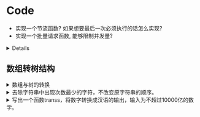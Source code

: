 # Code

- 实现一个节流函数? 如果想要最后一次必须执行的话怎么实现?
- 实现一个批量请求函数, 能够限制并发量?

<summary>

</summary>
<details>
  BtnXXClick
</details>

## 数组转树结构

<details>
<summary>
  数组与树的转换  
</summary>

```javascript
const arr = [
  { id: 2, name: '部门B', pid: 0 },
  { id: 3, name: '部门C', pid: 1 },
  { id: 1, name: '部门A', pid: 2 },
  { id: 4, name: '部门D', pid: 1 },
  { id: 5, name: '部门E', pid: 2 },
  { id: 6, name: '部门F', pid: 3 },
  { id: 7, name: '部门G', pid: 2 },
  { id: 8, name: '部门H', pid: 4 },
]

// 添加多条数据
// const rrr = new Array(300).fill().map((it, index) => {
//   return {
//     id: 9 + index,
//     name: `${index}部门H`,
//     pid: 2,
//   }
// })
// arr.push(...rrr)
```

```javascript
// 方法一
/**
 * @param {arr: array 原数组数组, id: number 父节点id}
 * @return {children: array 子数组}
 */
function getChildren(arr, id) {
  const res = []
  for (const item of arr) {
    if (item.pid === id) {
      // 找到当前id的子元素
      // 插入子元素，每个子元素的children通过回调生成
      res.push({
        ...item,
        children: getChildren(arr, item.id),
      })
    }
  }
  return res
}

// 方法二
function toTree(data) {
  const cache = {}
  data.forEach((it) => {
    cache[it.id] = it
  })

  const res = []
  data.forEach((it) => {
    const parent = cache[it.pid]
    if (parent) (parent.children || (parent.children = [])).push(it)
    else res.push(it)
  })

  return res[0]
}
```

树转数组

```javascript
// 方法一
function flat(obj, res = []) {
  // 默认初始结果数组为[]
  res.push(obj) // 当前元素入栈
  // 若元素包含children，则遍历children并递归调用使每一个子元素入栈
  if (obj.children && obj.children.length) {
    for (const item of obj.children) {
      flat(item, res)
    }
  }
  return res
}

// 方法二
function toLine(data) {
  const res = []
  const parent = { ...data }
  delete parent.children
  res.push(parent)
  const off = (ojb) => {
    ojb.children &&
      ojb.children.forEach((ii) => {
        if (ii.children && ii.children.length) off(ii)
        res.push(ii)
        delete ii.children
      })
  }
  off(data)
  return res
}
```

</details>

<details>
  <summary>去除字符串中出现次数最少的字符，不改变原字符串的顺序。</summary>

```javascript
“ababac” —— “ababa”
“aaabbbcceeff” —— “aaabbb”
```

</details>

<details>
<summary>写出一个函数transs，将数字转换成汉语的输出，输入为不超过10000亿的数字。</summary>

- [Gin 官方文档](https://gin-gonic.com/zh-cn/docs/)
- [Gin 中文文档](https://www.kancloud.cn/shuangdeyu/gin_book/949411)
- [gin-vue-admin](https://www.gin-vue-admin.com/)
- [轻量级 Web 框架 Gin 结构分析](http://blog.itpub.net/31561269/viewspace-2637490/)
- [更多](https://www.bookstack.cn/explore?cid=168)

</details>
